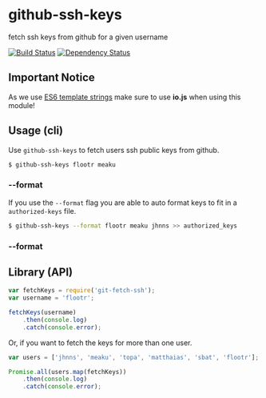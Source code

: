 # github-ssh-keys

fetch ssh keys from github for a given username

[![Build Status](https://travis-ci.org/peerigon/github-ssh-keys.svg)](https://travis-ci.org/peerigon/github-ssh-keys) [![Dependency Status](https://david-dm.org/peerigon/github-ssh-keys.svg)](https://david-dm.org/peerigon/github-ssh-keys)

## Important Notice

As we use [ES6 template strings](https://developer.mozilla.org/en-US/docs/Web/JavaScript/Reference/template_strings) make sure to use **io.js** when using this module!

## Usage (cli)

Use `github-ssh-keys` to fetch users ssh public keys from github.

```bash
$ github-ssh-keys flootr meaku
```

### --format

If you use the `--format` flag you are able to auto format keys to fit in a `authorized-keys` file.

```bash
$ github-ssh-keys --format flootr meaku jhnns >> authorized_keys
```

### --format



## Library (API)

```javascript
var fetchKeys = require('git-fetch-ssh');
var username = 'flootr';

fetchKeys(username)
    .then(console.log)
    .catch(console.error);
```

Or, if you want to fetch the keys for more than one user.

```javascript
var users = ['jhnns', 'meaku', 'topa', 'matthaias', 'sbat', 'flootr'];

Promise.all(users.map(fetchKeys))
    .then(console.log)
    .catch(console.error);
```